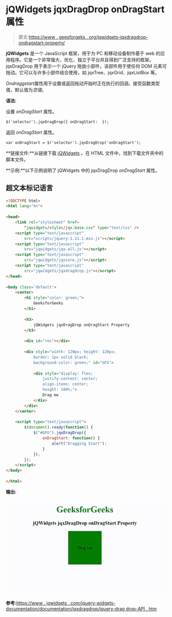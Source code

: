 # jQWidgets jqxDragDrop onDragStart 属性

> 原文:[https://www . geesforgeks . org/jqwidgets-jqxdragdrop-ondragstart-property/](https://www.geeksforgeeks.org/jqwidgets-jqxdragdrop-ondragstart-property/)

**jQWidgets** 是一个 JavaScript 框架，用于为 PC 和移动设备制作基于 web 的应用程序。它是一个非常强大、优化、独立于平台并且得到广泛支持的框架。jqxDragDrop 用于表示一个 jQuery 拖放小部件，该部件用于使任何 DOM 元素可拖动。它可以与许多小部件结合使用，如 jqxTree、jqxGrid、jqxListBox 等。

*Ondraggstart*属性用于设置或返回拖动开始时正在执行的回调。接受函数类型值，默认值为*空值*。

**语法:**

设置 *onDragStart* 属性。

```html
$('selector').jqxDragDrop({ onDragStart:  });
```

返回 *onDragStart* 属性。

```html
var onDragStart = $('selector').jqxDragDrop('onDragStart');
```

**链接文件:**从链接下载 [<u>jQWidgets</u>](https://www.jqwidgets.com/download/) 。在 HTML 文件中，找到下载文件夹中的脚本文件。

> <link rel="”stylesheet”" href="”jqwidgets/styles/jqx.base.css”" type="”text/css”">

**示例:**以下示例说明了 jQWidgets 中的 jqxDragDrop *onDragStart* 属性。

## 超文本标记语言

```html
<!DOCTYPE html>
<html lang="en">

<head>
    <link rel="stylesheet" href=
        "jqwidgets/styles/jqx.base.css" type="text/css" />
    <script type="text/javascript" 
        src="scripts/jquery-1.11.1.min.js"></script>
    <script type="text/javascript" 
        src="jqwidgets/jqx-all.js"></script>
    <script type="text/javascript" 
        src="jqwidgets/jqxcore.js"></script>
    <script type="text/javascript" 
        src="jqwidgets/jqxdragdrop.js"></script>
</head>

<body class='default'>
    <center>
        <h1 style="color: green;">
            GeeksforGeeks
        </h1>

        <h3>
            jQWidgets jqxDragDrop onDragStart Property
        </h3>

        <div id="res"></div>

        <div style="width: 120px; height: 120px; 
            border: 1px solid black; 
            background-color: green;" id="GFG">

            <div style="display: flex;
                justify-content: center;
                align-items: center;
                height: 100%;">
                Drag me
            </div>
        </div>
    </center>

    <script type="text/javascript">
        $(document).ready(function() {
            $("#GFG").jqxDragDrop({
                onDragStart: function() {
                    alert("Dragging Start");
                }
            });
        });
    </script>
</body>

</html>
```

**输出:**

![](img/9677b0c7cd5d22e822d2349cf5227ff8.png)

**参考:**[https://www . jqwidgets . com/jquery-widgets-documentation/documentation/jqxdragdrop/jquery-drag drop-API . htm](https://www.jqwidgets.com/jquery-widgets-documentation/documentation/jqxdragdrop/jquery-dragdrop-api.htm)
